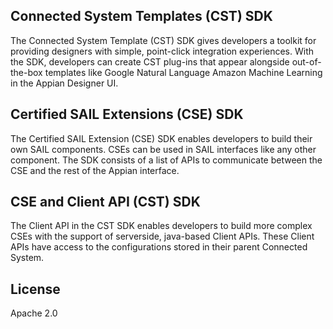 ## Connected System Templates (CST) SDK
The Connected System Template (CST) SDK gives developers a toolkit for providing designers with simple, point-click integration experiences. With the SDK, developers can create CST plug-ins that appear alongside out-of-the-box templates like Google Natural Language Amazon Machine Learning in the Appian Designer UI.

## Certified SAIL Extensions (CSE) SDK
The Certified SAIL Extension (CSE) SDK enables developers to build their own SAIL components. CSEs can be used in SAIL interfaces like any other component. The SDK consists of a list of APIs to communicate between the CSE and the rest of the Appian interface.

## CSE and Client API (CST) SDK
The Client API in the CST SDK enables developers to build more complex CSEs with the support of serverside, java-based Client APIs. These Client APIs have access to the configurations stored in their parent Connected System.

## License
Apache 2.0
